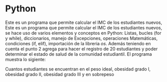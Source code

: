 # Python

Este es un programa que permite calcular el IMC de los estudiantes nuevos, Este es un programa que permite calcular el IMC de los estudiantes nuevos, se hace uso de varios elementos y conceptos en Python: Listas, bucles (for y while), diccionarios, manejo de Excepciones, operaciones Matemáticas, condiciones (if, elif), importación de la libreria *os*. Además teniendo en cuenta el punto 2 agrega para hacer el registro de 20 estudiantes y poder determinar el estado de salud de la comunidad estudiantil. El programa muestra lo sigiente:

Cuantos estudiantes se encuentran en el peso ideal, obesidad grado I, obesidad grado II, obesidad grado III y  en sobrepeso
